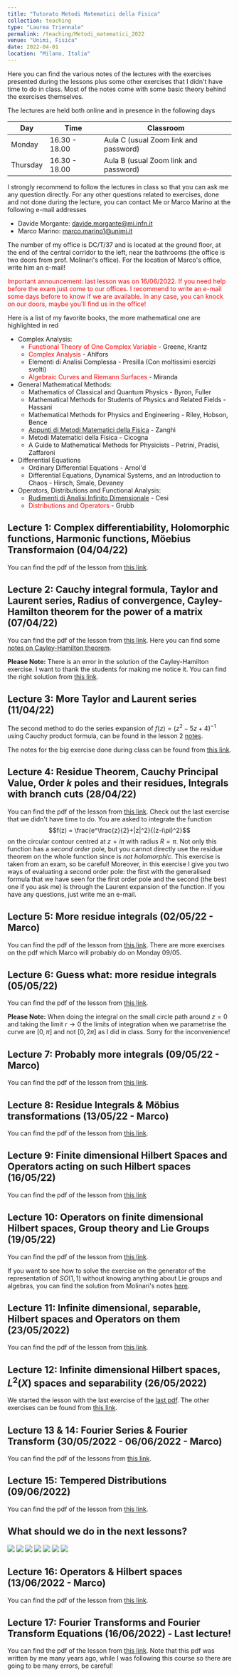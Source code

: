 ```yaml
---
title: "Tutorato Metodi Matematici della Fisica"
collection: teaching
type: "Laurea Triennale"
permalink: /teaching/Metodi_matematici_2022
venue: "Unimi, Fisica"
date: 2022-04-01
location: "Milano, Italia"
---
```


Here you can find the various notes of the lectures with the exercises presented during the lessons plus some other exercises that I didn't have time to do in class. Most of the notes come with some basic theory behind the exercises themselves.

The lectures are held both online and in presence in the following days

| Day       | Time            | Classroom                             |
| --------  | --------------- | ------------------------------------- |
| Monday    | 16.30 - 18.00   | Aula C (usual Zoom link and password) |
| Thursday  | 16.30 - 18.00   | Aula B (usual Zoom link and password) |

I strongly recommend to follow the lectures in class so that you can ask me any question directly. For any other questions related to exercises, done and not done during the lecture, you can contact Me or Marco Marino at the following e-mail addresses

* Davide Morgante: davide.morgante@mi.infn.it
* Marco Marino: marco.marino1@unimi.it

The number of my office is DC/T/37 and is located at the ground floor, at the end of the central corridor to the left, near the bathrooms (the office is two doors from prof. Molinari's office). For the location of Marco's office, write him an e-mail!

<span style="color:red">Important announcement: last lesson was on 16/06/2022. If you need help before the exam just come to our offices. I recommend to write an e-mail some days before to know if we are available. In any case, you can knock on our doors, maybe you'll find us in the office!</span>

Here is a list of my favorite books, the more mathematical one are highlighted in red  

  * Complex Analysis:
    * <span style="color:red">Functional Theory of One Complex Variable</span> - Greene, Krantz
    * <span style="color:red">Complex Analysis</span> - Ahlfors
    * Elementi di Analisi Complessa - Presilla (Con moltissimi esercizi svolti)
    * <span style="color:red">Algebraic Curves and Riemann Surfaces</span> - Miranda
  * General Mathematical Methods:
    * Mathematics of Classical and Quantum Physics - Byron, Fuller
    * Mathematical Methods for Students of Physics and Related Fields - Hassani
    * Mathematical Methods for Physics and Engineering - Riley, Hobson, Bence
    * [Appunti di Metodi Matematici della Fisica](https://www.ge.infn.it/~zanghi/metodi/ZUL.pdf) - Zanghì
    * Metodi Matematici della Fisica - Cicogna
    * A Guide to Mathematical Methods for Physicists - Petrini, Pradisi, Zaffaroni
  * Differential Equations
    * Ordinary Differential Equations - Arnol'd
    * Differential Equations, Dynamical Systems, and an Introduction to Chaos - Hirsch, Smale, Devaney
  * Operators, Distributions and Functional Analysis:
    * [Rudimenti di Analisi Infinito Dimensionale](https://www.roma1.infn.it/~cesi/rudimenti/RAID-s-v03.pdf) - Cesi
    * <span style="color:red">Distributions and Operators</span> - Grubb

## Lecture 1: Complex differentiability, Holomorphic functions, Harmonic functions, Möebius Transformaion (04/04/22)
You can find the pdf of the lesson from [this link](http://DavideMorgante.github.io/files/Lezione1.pdf).

## Lecture 2: Cauchy integral formula, Taylor and Laurent series, Radius of convergence, Cayley-Hamilton theorem for the power of a matrix (07/04/22)
You can find the pdf of the lesson from [this link](http://DavideMorgante.github.io/files/Lezione2.pdf).
Here you can find some [notes on Cayley-Hamilton theorem](https://web.mit.edu/2.151/www/Handouts/CayleyHamilton.pdf).

**Please Note:** There is an error in the solution of the Cayley-Hamilton exercise. I want to thank the students for making me notice it. You can find the right solution from [this link](http://DavideMorgante.github.io/files/CH_corretto.pdf).

## Lecture 3: More Taylor and Laurent series (11/04/22)
The second method to do the series expansion of $f(z) = (z^2-5z+4)^{-1}$ using Cauchy product formula, can be found in the lesson 2 [notes](http://DavideMorgante.github.io/files/Lezione2.pdf).

The notes for the big exercise done during class can be found from [this link](http://DavideMorgante.github.io/files/Lezione3.pdf).

## Lecture 4: Residue Theorem, Cauchy Principal Value, Order $k$ poles and their residues, Integrals with branch cuts (28/04/22)
You can find the pdf of the lesson from [this link](http://DavideMorgante.github.io/files/Lezione4.pdf). Check out the last exercise that we didn't have time to do. You are asked to integrate the function $$f(z) = \frac{e^\frac{z}{2}+|z|^2}{(z-i\pi)^2}$$ on the circular contour centred at $z=i\pi$ with radius $R=\pi$. Not only this function has a *second order* pole, but you cannot directly use the residue theorem on the whole function since is *not holomorphic*. This exercise is taken from an exam, so be careful! Moreover, in this exercise I give you two ways of evaluating a second order pole: the first with the generalised formula that we have seen for the first order pole and the second (the best one if you ask me) is through the Laurent expansion of the function. If you have any questions, just write me an e-mail.

## Lecture 5: More residue integrals (02/05/22 - Marco)
You can find the pdf of the lesson from [this link](http://DavideMorgante.github.io/files/lezione5.pdf). There are more exercises on the pdf which Marco will probably do on Monday 09/05.

## Lecture 6: Guess what: more residue integrals (05/05/22)
You can find the pdf of the lesson from [this link](http://DavideMorgante.github.io/files/Lezione6.pdf).

**Please Note:** When doing the integral on the small circle path around $z=0$ and taking the limit $r\rightarrow 0$ the limits of integration when we parametrise the curve are $[0,\pi]$ and not $[0,2\pi]$ as I did in class. Sorry for the inconvenience!

## Lecture 7: Probably more integrals (09/05/22 - Marco)
You can find the pdf of the lesson from [this link](http://DavideMorgante.github.io/files/lezione5.pdf).

## Lecture 8: Residue Integrals & Möbius transformations (13/05/22 - Marco)
You can find the pdf of the lesson from [this link](http://DavideMorgante.github.io/files/Lezione8.pdf).

## Lecture 9: Finite dimensional Hilbert Spaces and Operators acting on such Hilbert spaces (16/05/22)
You can find the pdf of the lesson from [this link](http://DavideMorgante.github.io/files/Lezione9.pdf)

## Lecture 10: Operators on finite dimensional Hilbert spaces, Group theory and Lie Groups (19/05/22)
You can find the pdf of the lesson from [this link](http://DavideMorgante.github.io/files/Lezione10.pdf).

If you want to see how to solve the exercise on the generator of the representation of $SO(1,1)$ without knowing anything about Lie groups and algebras, you can find the solution from Molinari's notes [here](http://wwwteor.mi.infn.it/~molinari/METODI/TEST/2017_6_27_scan.pdf).

## Lecture 11: Infinite dimensional, separable, Hilbert spaces and Operators on them (23/05/2022)
You can find the pdf of the lesson from [this link](http://DavideMorgante.github.io/files/Lezione11.pdf).

## Lecture 12: Infinite dimensional Hilbert spaces, $L^2(X)$ spaces and separability (26/05/2022)
We started the lesson with the last exercise of the [last pdf](http://DavideMorgante.github.io/files/Lezione11.pdf). The other exercises can be found from [this link](http://DavideMorgante.github.io/files/Lezione12.pdf).

## Lecture 13 & 14: Fourier Series & Fourier Transform (30/05/2022 - 06/06/2022 - Marco)
You can find the pdf of the lessons from [this link](http://DavideMorgante.github.io/files/Lezione13-14.pdf).

## Lecture 15: Tempered Distributions (09/06/2022)
You can find the pdf of the lesson from [this link](http://DavideMorgante.github.io/files/Lezione15.pdf).

## What should we do in the next lessons?
[![](https://api.gh-polls.com/poll/01G520GGW1MQN7Q0PV9TQBNQ5R/Taylor%20%26%20Laurent%20Series)](https://api.gh-polls.com/poll/01G520GGW1MQN7Q0PV9TQBNQ5R/Taylor%20%26%20Laurent%20Series/vote)
[![](https://api.gh-polls.com/poll/01G520GGW1MQN7Q0PV9TQBNQ5R/Residue%20Theorem)](https://api.gh-polls.com/poll/01G520GGW1MQN7Q0PV9TQBNQ5R/Residue%20Theorem/vote)
[![](https://api.gh-polls.com/poll/01G520GGW1MQN7Q0PV9TQBNQ5R/Fourier%20Transform)](https://api.gh-polls.com/poll/01G520GGW1MQN7Q0PV9TQBNQ5R/Fourier%20Transform/vote)
[![](https://api.gh-polls.com/poll/01G520GGW1MQN7Q0PV9TQBNQ5R/Fourier%20Series)](https://api.gh-polls.com/poll/01G520GGW1MQN7Q0PV9TQBNQ5R/Fourier%20Series/vote)
[![](https://api.gh-polls.com/poll/01G520GGW1MQN7Q0PV9TQBNQ5R/Finite%20Dimensional%20Hilbert%20Spaces%20%26%20Operators)](https://api.gh-polls.com/poll/01G520GGW1MQN7Q0PV9TQBNQ5R/Finite%20Dimensional%20Hilbert%20Spaces%20%26%20Operators/vote)
[![](https://api.gh-polls.com/poll/01G520GGW1MQN7Q0PV9TQBNQ5R/Infinite%20Dimensional%20Hilbert%20Spaces%20%26%20Operators)](https://api.gh-polls.com/poll/01G520GGW1MQN7Q0PV9TQBNQ5R/Infinite%20Dimensional%20Hilbert%20Spaces%20%26%20Operators/vote)
[![](https://api.gh-polls.com/poll/01G520GGW1MQN7Q0PV9TQBNQ5R/Distributions)](https://api.gh-polls.com/poll/01G520GGW1MQN7Q0PV9TQBNQ5R/Distributions/vote)

## Lecture 16: Operators & Hilbert spaces (13/06/2022 - Marco)
You can find the pdf of the lesson from [this link](http://DavideMorgante.github.io/files/Lezione16.pdf).

## Lecture 17: Fourier Transforms and Fourier Transform Equations (16/06/2022) - Last lecture!
You can find the pdf of the lesson from [this link](http://DavideMorgante.github.io/files/fourier_transform.pdf). Note that this pdf was written by me many years ago, while I was following this course so there are going to be many errors, be careful! 
